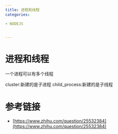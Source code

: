 ```yaml
---
title: 进程和线程
categories: 

- NODEJS


---
```


# 进程和线程
一个进程可以有多个线程


cluster:新建的是子进程
child_process:新建的是子线程

# 参考链接
- [https://www.zhihu.com/question/25532384](https://www.zhihu.com/question/25532384)



